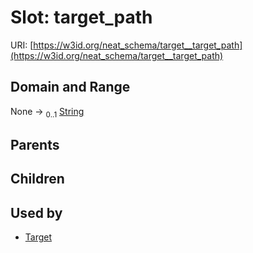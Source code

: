 
# Slot: target_path




URI: [https://w3id.org/neat_schema/target__target_path](https://w3id.org/neat_schema/target__target_path)


## Domain and Range

None &#8594;  <sub>0..1</sub> [String](types/String.md)

## Parents


## Children


## Used by

 * [Target](Target.md)
